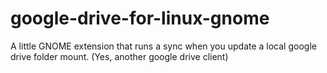 # google-drive-for-linux-gnome
A little GNOME extension that runs a sync when you update a local google drive folder mount. (Yes, another google drive client)
